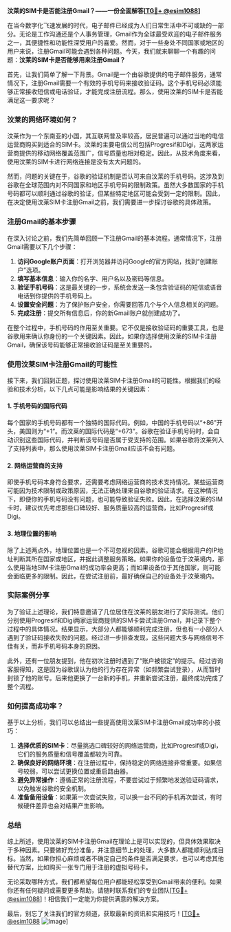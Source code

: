 **汶萊的SIM卡是否能注册Gmail？——一份全面解答[[TG💪+ @esim1088](https://t.me/s/esim1088)]**

在当今数字化飞速发展的时代，电子邮件已经成为人们日常生活中不可或缺的一部分。无论是工作沟通还是个人事务管理，Gmail作为全球最受欢迎的电子邮件服务之一，其便捷性和功能性深受用户的喜爱。然而，对于一些身处不同国家或地区的用户来说，注册Gmail可能会遇到各种问题。今天，我们就来聊聊一个有趣的问题：**汶莱的SIM卡是否能够用来注册Gmail？**

首先，让我们简单了解一下背景。Gmail是一个由谷歌提供的电子邮件服务，通常情况下，注册Gmail需要一个有效的手机号码来接收验证码。这个手机号码必须能够正常接收短信或电话验证，才能完成注册流程。那么，使用汶莱的SIM卡是否能满足这一要求呢？

### 汶莱的网络环境如何？

汶莱作为一个东南亚的小国，其互联网普及率较高，居民普遍可以通过当地的电信运营商购买到适合的SIM卡。汶莱的主要电信公司包括Progresif和Digi，这两家运营商提供的移动网络覆盖范围广，信号质量也相对稳定。因此，从技术角度来看，使用汶莱的SIM卡进行网络连接是没有太大问题的。

然而，问题的关键在于，谷歌的验证机制是否认可来自汶莱的手机号码。这涉及到谷歌在全球范围内对不同国家和地区手机号码的限制政策。虽然大多数国家的手机号码都可以顺利通过谷歌的验证，但某些特定地区可能会受到一定的限制。因此，在决定使用汶莱SIM卡注册Gmail之前，我们需要进一步探讨谷歌的具体政策。

### 注册Gmail的基本步骤

在深入讨论之前，我们先简单回顾一下注册Gmail的基本流程。通常情况下，注册Gmail需要以下几个步骤：

1. **访问Google账户页面**：打开浏览器并访问Google的官方网站，找到“创建账户”选项。
2. **填写基本信息**：输入你的名字、用户名以及密码等信息。
3. **验证手机号码**：这是最关键的一步，系统会发送一条包含验证码的短信或语音电话到你提供的手机号码上。
4. **设置安全问题**：为了保护账户安全，你需要回答几个与个人信息相关的问题。
5. **完成注册**：提交所有信息后，你的新Gmail账户就创建成功了。

在整个过程中，手机号码的作用至关重要。它不仅是接收验证码的重要工具，也是谷歌用来确认你身份的一个关键因素。因此，如果你选择使用汶莱的SIM卡注册Gmail，确保该号码能够正常接收验证码是至关重要的。

### 使用汶莱SIM卡注册Gmail的可能性

接下来，我们回到正题，探讨使用汶莱SIM卡注册Gmail的可能性。根据我们的经验和技术分析，以下几点可能是影响结果的关键因素：

#### 1. 手机号码的国际代码
每个国家的手机号码都有一个独特的国际代码。例如，中国的手机号码以“+86”开头，美国则为“+1”。而汶莱的国际代码是“+673”。谷歌在验证手机号码时，会自动识别这些国际代码，并判断该号码是否属于受支持的范围。如果谷歌将汶莱列入了支持列表中，那么使用汶莱SIM卡注册Gmail应该不会有问题。

#### 2. 网络运营商的支持
即使手机号码本身符合要求，还需要考虑网络运营商的技术支持情况。某些运营商可能因为技术限制或政策原因，无法正确处理来自谷歌的验证请求。在这种情况下，即便你的手机号码没有问题，也可能导致验证失败。因此，在选择汶莱的SIM卡时，建议优先考虑那些口碑较好、服务质量较高的运营商，比如Progresif或Digi。

#### 3. 地理位置的影响
除了上述两点外，地理位置也是一个不可忽视的因素。谷歌可能会根据用户的IP地址判断其所在国家或地区，并据此调整服务策略。如果你的设备位于汶莱境内，那么使用当地SIM卡注册Gmail的成功率会更高；而如果设备位于其他国家，则可能会面临更多的限制。因此，在尝试注册前，最好确保自己的设备处于汶莱境内。

### 实际案例分享

为了验证上述理论，我们特意邀请了几位居住在汶莱的朋友进行了实际测试。他们分别使用Progresif和Digi两家运营商提供的SIM卡尝试注册Gmail，并记录下整个过程中的具体情况。结果显示，大部分人都能够顺利完成注册，但也有一小部分人遇到了验证码接收失败的问题。经过进一步排查发现，这些问题大多与网络信号不佳有关，而非手机号码本身的原因。

此外，还有一位朋友提到，他在初次注册时遇到了“账户被锁定”的提示。经过咨询客服得知，这是因为谷歌误认为他的行为存在异常（如频繁尝试登录），从而暂时封锁了他的账号。后来他更换了一台新的手机，并重新尝试注册，最终成功完成了整个流程。

### 如何提高成功率？

基于以上分析，我们可以总结出一些提高使用汶莱SIM卡注册Gmail成功率的小技巧：

1. **选择优质的SIM卡**：尽量挑选口碑较好的网络运营商，比如Progresif或Digi，它们的服务质量和信号覆盖都较为可靠。
2. **确保良好的网络环境**：在注册过程中，保持稳定的网络连接非常重要。如果信号较弱，可以尝试更换位置或重启路由器。
3. **避免异常操作**：遵循正常的注册流程，不要尝试过于频繁地发送验证码请求，以免触发谷歌的安全机制。
4. **准备备用设备**：如果第一次尝试失败，可以换一台不同的手机再次尝试，有时候硬件差异也会对结果产生影响。

### 总结

综上所述，使用汶莱的SIM卡注册Gmail在理论上是可以实现的，但具体效果取决于多种因素。只要做好充分准备，并注意细节上的处理，大多数人都能顺利达成目标。当然，如果你担心麻烦或者不确定自己的条件是否满足要求，也可以考虑其他替代方案，比如购买一张专门用于注册的虚拟号码卡。

无论采取哪种方式，我们都希望每位用户都能轻松享受到Gmail带来的便利。如果你还有任何疑问或需要更多帮助，请随时联系我们的专业团队[[TG💪+ @esim1088](https://t.me/s/esim1088)]！相信我们一定能为你提供满意的解决方案。

最后，别忘了关注我们的官方频道，获取最新的资讯和实用技巧！[[TG💪+ @esim1088](https://t.me/s/esim1088) ![Image](https://i.postimg.cc/4NQfJmqS/Snipaste-2025-05-13-00-14-12.png)]